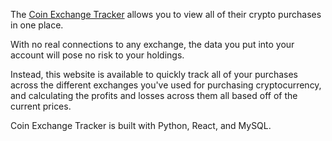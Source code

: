 The [Coin Exchange Tracker](https://exchangetracker.net) allows you to view all of their crypto purchases in one place.

With no real connections to any exchange, the data you put into your account will pose no risk to your holdings.

Instead, this website is available to quickly track all of your purchases across the different exchanges you've used for purchasing cryptocurrency, and calculating the profits and losses across them all based off of the current prices.

Coin Exchange Tracker is built with Python, React, and MySQL.